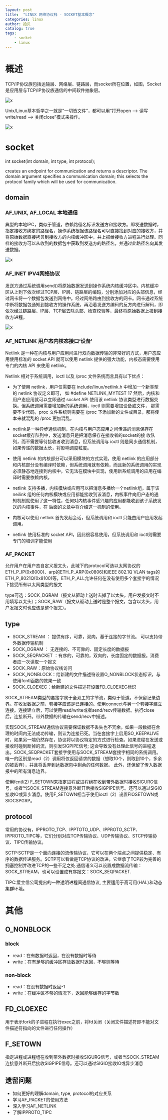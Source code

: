 ```yaml
---
layout: post
title:  "LINUX 网络协议栈 - SOCKET基本概念"
categories: linux
author: 拾贝
catalog: true
tags:  
    - socket 
    - linux
---
```


# 概述
TCP/IP协议族包括运输层、网络层、链路层，而socket所在位置，如图，Socket是应用层与TCP/IP协议族通信的中间软件抽象层。

![](/img/socket/01.png 'x')

Unix/Linux基本哲学之一就是“一切皆文件”，都可以用“打开open –> 读写write/read –> 关闭close”模式来操作。

![](/img/socket/02.png 'x')

# socket
int socket(int domain, int type, int protocol); 

creates an endpoint for communication and returns a descriptor.
The  domain  argument  specifies  a  communication  domain;  this  selects  the  protocol family which will be used for communication.

## domain

### AF_UNIX, AF_LOCAL 本地通信

典型的本地IPC，类似于管道，依赖路径名标识发送方和接收方。即发送数据时，指定接收方绑定的路径名，操作系统根据该路径名可以直接找到对应的接收方，并将原始数据直接拷贝到接收方的内核缓冲区中，并上报给接收方进程进行处理。同样的接收方可以从收到的数据包中获取到发送方的路径名，并通过此路径名向其发送数据。

![](/img/socket/03.png 'x')

### AF_INET IPV4网络协议

发送方通过系统调用send()将原始数据发送到操作系统内核缓冲区中。内核缓冲区从上到下依次经过TCP层、IP层、链路层的编码，分别添加对应的头部信息，经过网卡将一个数据包发送到网络中。经过网络路由到接收方的网卡。网卡通过系统中断将数据包通知到接收方的操作系统，再沿着发送方编码的反方向进行解码，即依次经过链路层、IP层、TCP层去除头部、检查校验等，最终将原始数据上报到接收方进程。

![](/img/socket/04.png 'x')

### AF_NETLINK 用户态内核态接口‘设备’

Netlink 是一种在内核与用户应用间进行双向数据传输的非常好的方式，用户态应用使用标准的 socket API 就可以使用 netlink 提供的强大功能，内核态需要使用专门的内核 API 来使用 netlink。

Netlink 相对于系统调用，ioctl 以及 /proc 文件系统而言具有以下优点：

- 为了使用 netlink，用户仅需要在 include/linux/netlink.h 中增加一个新类型的 netlink 协议定义即可， 如 #define NETLINK_MYTEST 17 然后，内核和用户态应用就可以立即通过 socket API 使用该 netlink 协议类型进行数据交换。但系统调用需要增加新的系统调用，ioctl 则需要增加设备或文件， 那需要不少代码，proc 文件系统则需要在 /proc 下添加新的文件或目录，那将使本来就混乱的 /proc 更加混乱。

- netlink是一种异步通信机制，在内核与用户态应用之间传递的消息保存在socket缓存队列中，发送消息只是把消息保存在接收者的socket的接 收队列，而不需要等待接收者收到消息，但系统调用与 ioctl 则是同步通信机制，如果传递的数据太长，将影响调度粒度。

- 使用 netlink 的内核部分可以采用模块的方式实现，使用 netlink 的应用部分和内核部分没有编译时依赖，但系统调用就有依赖，而且新的系统调用的实现必须静态地连接到内核中，它无法在模块中实现，使用新系统调用的应用在编译时需要依赖内核。

- netlink 支持多播，内核模块或应用可以把消息多播给一个netlink组，属于该neilink 组的任何内核模块或应用都能接收到该消息，内核事件向用户态的通知机制就使用了这一特性，任何对内核事件感兴趣的应用都能收到该子系统发送的内核事件，在 后面的文章中将介绍这一机制的使用。

- 内核可以使用 netlink 首先发起会话，但系统调用和 ioctl 只能由用户应用发起调用。

- netlink 使用标准的 socket API，因此很容易使用，但系统调用和 ioctl则需要专门的培训才能使用

### AF_PACKET

允许用户在用户态自定义报文头，此域下的protocol可选以太网协议的ETH_P_IP(0x8000)、arp的ETH_P_ARP(0x0806)和IEEE 802.1Q VLAN tags的ETH_P_8021Q(0x8100)等，ETH_P_ALL允许任何在没有使用多个套接字的情况下接受所有以太网类型的报文

type可选：SOCK_DGRAM（报文从驱动上送时去掉了以太头，用户发报文时不用填写以太头）；SOCK_RAW（报文从驱动上送时是整个报文，包含以太头，用户发报文时也应该是整个报文）。

## type

- SOCK_STREAM ： 提供有序，可靠，双向，基于连接的字节流。 可以支持带外数据传输机制
- SOCK_DGRAM ： 无连接的、不可靠的、固定长度的数据报
- SOCK_SEQPACKET ：有序的，可靠的，双向的，长度固定的数据报。消费者应一次读取一个报文
- SOCK_RAW：原始协议栈访问
- SOCK_NONBLOCK：给新建的文件描述符设置O_NONBLOCK状态标识，与使用fcntl函数的效果一致
- SOCK_CLOEXEC：给新建的文件描述符设置FD_CLOEXEC标识

SOCK_STREAM类型的套接字属于全双工的字节流，类似于管道。不保留记录边界。在收发数据之前，套接字应该是已连接的。使用connect与另一个套接字建立连接。连接建立后，可以使用read/write或者send/recv传输数据。执行close后，连接断开。带外数据的传输在send/recv中描述。


实现SOCK_STREAM通信协议需要保证数据不丢失也不冗余。如果一段数据在合理的时间内无法成功传输，则认为连接已死。当在套接字上启用SO_KEEPALIVE时，如果另一端仍然存在，协议将以协议特定的方式进行检查。如果进程在发送或接收时碰到断掉的流，则引发SIGPIPE信号; 这会导致没有处理此信号的进程退出。SOCK_SEQPACKET套接字使用与SOCK_STREAM套接字相同的系统调用。 唯一的区别是read（2）调用将仅返回请求的数据（想取10个，则取到10个，多余的被丢弃），并且将丢弃到达数据包中剩余的任何数据。 此外，还保留了传入数据报中的所有消息边界。


使用fcntl(2) F_SETOWN来指定进程或进程组在收到带外数据时接收SIGURG信号，或者当SOCK_STREAM连接意外断开后接收SIGPIPE信号。还可以通过SIGIO接收IO或异步消息。使用F_SETOWN相当于使用ioctl（2）设置FIOSETOWN或SIOCSPGRP。

## protocol

常用的协议有，IPPROTO_TCP、IPPTOTO_UDP、IPPROTO_SCTP、IPPROTO_TIPC等，它们分别对应TCP传输协议、UDP传输协议、STCP传输协议、TIPC传输协议。

SCTP:SCTP是一个面向连接的流传输协议，它可以在两个端点之间提供稳定、有序的数据传递服务。SCTP可以看做是TCP协议的改进，它继承了TCP较为完善的拥塞控制并改进TCP的一些不足之处.通信语义可以设置成数据流传输：SOCK_STREAM，也可以设置成有序报文：SOCK_SEQPACKET.

TIPC:爱立信公司提出的一种透明进程间通信协议, 主要适用于高可用(HAL)和动态集群环境。


# 其他

## O_NONBLOCK

### block

- read：在有数据时返回，在没有数据时等待
- write：在有足够的缓冲区存放数据时返回，不够则等待

### non-block

- read：在没有数据时返回-1
- write：在缓冲区不够的情况下，返回能够缓存的字节数

## FD_CLOEXEC

用于表示fork的子进程在执行exec之前，将fd关闭（关闭文件描述符即不能对文件描述符指向的文件进行任何操作）

## F_SETOWN

指定进程或进程组在收到带外数据时接收SIGURG信号，或者当SOCK_STREAM连接意外断开后接收SIGPIPE信号。还可以通过SIGIO接收IO或异步消息

## 遗留问题

- 如何更好的理解domain, type, protocol的对应关系
- 学习AF_PACKET的使用方法
- 深入学习AF_NETLINK
- 了解IPPROTO_TIPC



